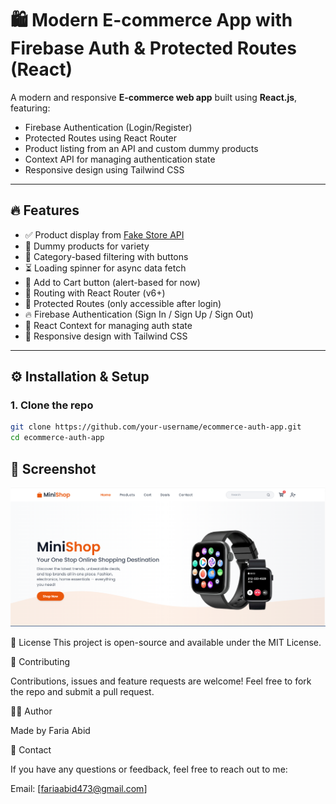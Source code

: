 # 🛍️ Modern E-commerce App with Firebase Auth & Protected Routes (React)

A modern and responsive **E-commerce web app** built using **React.js**, featuring:
- Firebase Authentication (Login/Register)
- Protected Routes using React Router
- Product listing from an API and custom dummy products
- Context API for managing authentication state
- Responsive design using Tailwind CSS

---

## 🔥 Features

- ✅ Product display from [Fake Store API](https://fakestoreapi.com/)
- 🧪 Dummy products for variety
- 📂 Category-based filtering with buttons
- ⏳ Loading spinner for async data fetch
- 💬 Add to Cart button (alert-based for now)
- 🧭 Routing with React Router (v6+)
- 🔐 Protected Routes (only accessible after login)
- 🔥 Firebase Authentication (Sign In / Sign Up / Sign Out)
- 🧠 React Context for managing auth state
- 📱 Responsive design with Tailwind CSS

---

## ⚙️ Installation & Setup

### 1. Clone the repo
```bash
git clone https://github.com/your-username/ecommerce-auth-app.git
cd ecommerce-auth-app 
```


## 📸 Screenshot

![App Screenshot](src/assets/images/hero.png)

📑 License
This project is open-source and available under the MIT License.

🤝 Contributing

Contributions, issues and feature requests are welcome!
Feel free to fork the repo and submit a pull request.

🙋‍♀️ Author

 Made by Faria Abid
 
 💬 Contact

If you have any questions or feedback, feel free to reach out to me:

Email: [fariaabid473@gmail.com]


